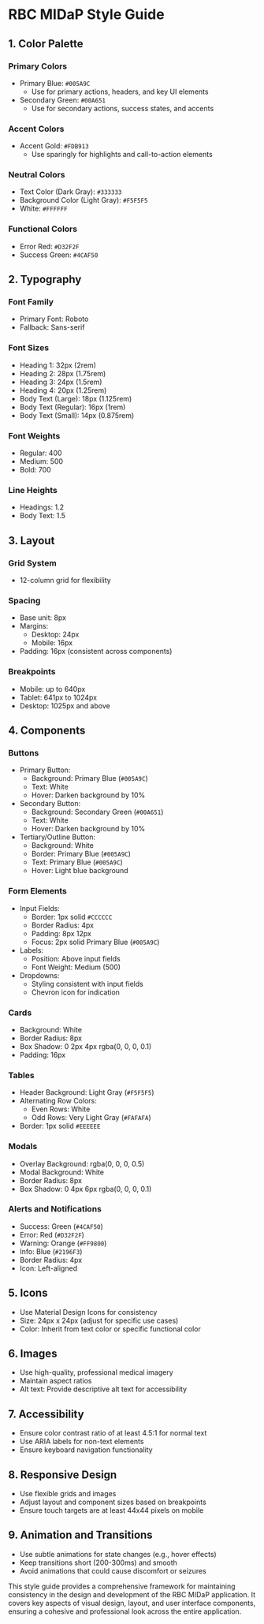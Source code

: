 # RBC MIDaP Style Guide

## 1. Color Palette

### Primary Colors

- Primary Blue: `#005A9C`
  - Use for primary actions, headers, and key UI elements
- Secondary Green: `#00A651`
  - Use for secondary actions, success states, and accents

### Accent Colors

- Accent Gold: `#FDB913`
  - Use sparingly for highlights and call-to-action elements

### Neutral Colors

- Text Color (Dark Gray): `#333333`
- Background Color (Light Gray): `#F5F5F5`
- White: `#FFFFFF`

### Functional Colors

- Error Red: `#D32F2F`
- Success Green: `#4CAF50`

## 2. Typography

### Font Family

- Primary Font: Roboto
- Fallback: Sans-serif

### Font Sizes

- Heading 1: 32px (2rem)
- Heading 2: 28px (1.75rem)
- Heading 3: 24px (1.5rem)
- Heading 4: 20px (1.25rem)
- Body Text (Large): 18px (1.125rem)
- Body Text (Regular): 16px (1rem)
- Body Text (Small): 14px (0.875rem)

### Font Weights

- Regular: 400
- Medium: 500
- Bold: 700

### Line Heights

- Headings: 1.2
- Body Text: 1.5

## 3. Layout

### Grid System

- 12-column grid for flexibility

### Spacing

- Base unit: 8px
- Margins:
  - Desktop: 24px
  - Mobile: 16px
- Padding: 16px (consistent across components)

### Breakpoints

- Mobile: up to 640px
- Tablet: 641px to 1024px
- Desktop: 1025px and above

## 4. Components

### Buttons

- Primary Button:
  - Background: Primary Blue (`#005A9C`)
  - Text: White
  - Hover: Darken background by 10%
- Secondary Button:
  - Background: Secondary Green (`#00A651`)
  - Text: White
  - Hover: Darken background by 10%
- Tertiary/Outline Button:
  - Background: White
  - Border: Primary Blue (`#005A9C`)
  - Text: Primary Blue (`#005A9C`)
  - Hover: Light blue background

### Form Elements

- Input Fields:
  - Border: 1px solid `#CCCCCC`
  - Border Radius: 4px
  - Padding: 8px 12px
  - Focus: 2px solid Primary Blue (`#005A9C`)
- Labels:
  - Position: Above input fields
  - Font Weight: Medium (500)
- Dropdowns:
  - Styling consistent with input fields
  - Chevron icon for indication

### Cards

- Background: White
- Border Radius: 8px
- Box Shadow: 0 2px 4px rgba(0, 0, 0, 0.1)
- Padding: 16px

### Tables

- Header Background: Light Gray (`#F5F5F5`)
- Alternating Row Colors:
  - Even Rows: White
  - Odd Rows: Very Light Gray (`#FAFAFA`)
- Border: 1px solid `#EEEEEE`

### Modals

- Overlay Background: rgba(0, 0, 0, 0.5)
- Modal Background: White
- Border Radius: 8px
- Box Shadow: 0 4px 6px rgba(0, 0, 0, 0.1)

### Alerts and Notifications

- Success: Green (`#4CAF50`)
- Error: Red (`#D32F2F`)
- Warning: Orange (`#FF9800`)
- Info: Blue (`#2196F3`)
- Border Radius: 4px
- Icon: Left-aligned

## 5. Icons

- Use Material Design Icons for consistency
- Size: 24px x 24px (adjust for specific use cases)
- Color: Inherit from text color or specific functional color

## 6. Images

- Use high-quality, professional medical imagery
- Maintain aspect ratios
- Alt text: Provide descriptive alt text for accessibility

## 7. Accessibility

- Ensure color contrast ratio of at least 4.5:1 for normal text
- Use ARIA labels for non-text elements
- Ensure keyboard navigation functionality

## 8. Responsive Design

- Use flexible grids and images
- Adjust layout and component sizes based on breakpoints
- Ensure touch targets are at least 44x44 pixels on mobile

## 9. Animation and Transitions

- Use subtle animations for state changes (e.g., hover effects)
- Keep transitions short (200-300ms) and smooth
- Avoid animations that could cause discomfort or seizures

This style guide provides a comprehensive framework for maintaining consistency in the design and development of the RBC MIDaP application. It covers key aspects of visual design, layout, and user interface components, ensuring a cohesive and professional look across the entire application.
